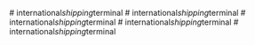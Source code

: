 
#   i n t e r n a t i o n a l _ s h i p p i n g _ t e r m i n a l  
 #   i n t e r n a t i o n a l _ s h i p p i n g _ t e r m i n a l  
 #   i n t e r n a t i o n a l _ s h i p p i n g _ t e r m i n a l  
 #   i n t e r n a t i o n a l _ s h i p p i n g _ t e r m i n a l  
 #   i n t e r n a t i o n a l _ s h i p p i n g _ t e r m i n a l  
 